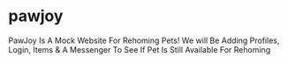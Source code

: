 # pawjoy
PawJoy Is A Mock Website For Rehoming Pets!  We will Be Adding Profiles, Login, Items &amp; A Messenger To See If Pet Is Still Available For Rehoming
